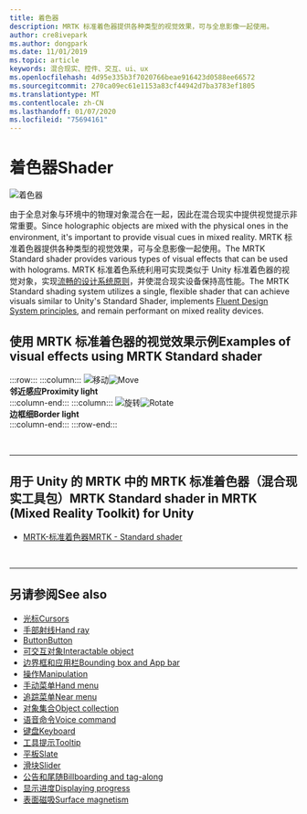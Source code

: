 ```yaml
---
title: 着色器
description: MRTK 标准着色器提供各种类型的视觉效果，可与全息影像一起使用。
author: cre8ivepark
ms.author: dongpark
ms.date: 11/01/2019
ms.topic: article
keywords: 混合现实、控件、交互、ui、ux
ms.openlocfilehash: 4d95e335b3f7020766beae916423d0588ee66572
ms.sourcegitcommit: 270ca09ec61e1153a83cf44942d7ba3783ef1805
ms.translationtype: MT
ms.contentlocale: zh-CN
ms.lasthandoff: 01/07/2020
ms.locfileid: "75694161"
---
```

# <a name="shader"></a><span data-ttu-id="585c0-104">着色器</span><span class="sxs-lookup"><span data-stu-id="585c0-104">Shader</span></span>

![着色器](images/UX/UX_Hero_StandardShader.jpg)

<span data-ttu-id="585c0-106">由于全息对象与环境中的物理对象混合在一起，因此在混合现实中提供视觉提示非常重要。</span><span class="sxs-lookup"><span data-stu-id="585c0-106">Since holographic objects are mixed with the physical ones in the environment, it's important to provide visual cues in mixed reality.</span></span> <span data-ttu-id="585c0-107">MRTK 标准着色器提供各种类型的视觉效果，可与全息影像一起使用。</span><span class="sxs-lookup"><span data-stu-id="585c0-107">The MRTK Standard shader provides various types of visual effects that can be used with holograms.</span></span> <span data-ttu-id="585c0-108">MRTK 标准着色系统利用可实现类似于 Unity 标准着色器的视觉对象，实现[流畅的设计系统原则](https://www.microsoft.com/design/fluent/#/)，并使混合现实设备保持高性能。</span><span class="sxs-lookup"><span data-stu-id="585c0-108">The MRTK Standard shading system utilizes a single, flexible shader that can achieve visuals similar to Unity's Standard Shader, implements [Fluent Design System principles](https://www.microsoft.com/design/fluent/#/), and remain performant on mixed reality devices.</span></span>
<br>

## <a name="examples-of-visual-effects-using-mrtk-standard-shader"></a><span data-ttu-id="585c0-109">使用 MRTK 标准着色器的视觉效果示例</span><span class="sxs-lookup"><span data-stu-id="585c0-109">Examples of visual effects using MRTK Standard shader</span></span> 
:::row:::
    :::column:::
       <span data-ttu-id="585c0-110">![移动](images/UX/UX_Button_Affordance_ProximityLight.jpg)</span><span class="sxs-lookup"><span data-stu-id="585c0-110">![Move](images/UX/UX_Button_Affordance_ProximityLight.jpg)</span></span><br>
       <span data-ttu-id="585c0-111">**邻近感应**</span><span class="sxs-lookup"><span data-stu-id="585c0-111">**Proximity light**</span></span><br>
    :::column-end:::
    :::column:::
       <span data-ttu-id="585c0-112">![旋转](images/UX/UX_Button_Affordance_FocusHighlight.jpg)</span><span class="sxs-lookup"><span data-stu-id="585c0-112">![Rotate](images/UX/UX_Button_Affordance_FocusHighlight.jpg)</span></span><br>
        <span data-ttu-id="585c0-113">**边框细**</span><span class="sxs-lookup"><span data-stu-id="585c0-113">**Border light**</span></span><br>
    :::column-end:::
:::row-end:::

<br>

---

## <a name="mrtk-standard-shader-in-mrtk-mixed-reality-toolkit-for-unity"></a><span data-ttu-id="585c0-114">用于 Unity 的 MRTK 中的 MRTK 标准着色器（混合现实工具包）</span><span class="sxs-lookup"><span data-stu-id="585c0-114">MRTK Standard shader in MRTK (Mixed Reality Toolkit) for Unity</span></span>

* [<span data-ttu-id="585c0-115">MRTK-标准着色器</span><span class="sxs-lookup"><span data-stu-id="585c0-115">MRTK - Standard shader</span></span>](https://microsoft.github.io/MixedRealityToolkit-Unity/Documentation/README_MRTKStandardShader.html)


<br>

---

## <a name="see-also"></a><span data-ttu-id="585c0-116">另请参阅</span><span class="sxs-lookup"><span data-stu-id="585c0-116">See also</span></span>

* [<span data-ttu-id="585c0-117">光标</span><span class="sxs-lookup"><span data-stu-id="585c0-117">Cursors</span></span>](cursors.md)
* [<span data-ttu-id="585c0-118">手部射线</span><span class="sxs-lookup"><span data-stu-id="585c0-118">Hand ray</span></span>](point-and-commit.md)
* [<span data-ttu-id="585c0-119">Button</span><span class="sxs-lookup"><span data-stu-id="585c0-119">Button</span></span>](button.md)
* [<span data-ttu-id="585c0-120">可交互对象</span><span class="sxs-lookup"><span data-stu-id="585c0-120">Interactable object</span></span>](interactable-object.md)
* [<span data-ttu-id="585c0-121">边界框和应用栏</span><span class="sxs-lookup"><span data-stu-id="585c0-121">Bounding box and App bar</span></span>](app-bar-and-bounding-box.md)
* [<span data-ttu-id="585c0-122">操作</span><span class="sxs-lookup"><span data-stu-id="585c0-122">Manipulation</span></span>](direct-manipulation.md)
* [<span data-ttu-id="585c0-123">手动菜单</span><span class="sxs-lookup"><span data-stu-id="585c0-123">Hand menu</span></span>](hand-menu.md)
* [<span data-ttu-id="585c0-124">追踪菜单</span><span class="sxs-lookup"><span data-stu-id="585c0-124">Near menu</span></span>](near-menu.md)
* [<span data-ttu-id="585c0-125">对象集合</span><span class="sxs-lookup"><span data-stu-id="585c0-125">Object collection</span></span>](object-collection.md)
* [<span data-ttu-id="585c0-126">语音命令</span><span class="sxs-lookup"><span data-stu-id="585c0-126">Voice command</span></span>](voice-input.md)
* [<span data-ttu-id="585c0-127">键盘</span><span class="sxs-lookup"><span data-stu-id="585c0-127">Keyboard</span></span>](keyboard.md)
* [<span data-ttu-id="585c0-128">工具提示</span><span class="sxs-lookup"><span data-stu-id="585c0-128">Tooltip</span></span>](tooltip.md)
* [<span data-ttu-id="585c0-129">平板</span><span class="sxs-lookup"><span data-stu-id="585c0-129">Slate</span></span>](slate.md)
* [<span data-ttu-id="585c0-130">滑块</span><span class="sxs-lookup"><span data-stu-id="585c0-130">Slider</span></span>](slider.md)
* [<span data-ttu-id="585c0-131">公告和尾随</span><span class="sxs-lookup"><span data-stu-id="585c0-131">Billboarding and tag-along</span></span>](billboarding-and-tag-along.md)
* [<span data-ttu-id="585c0-132">显示进度</span><span class="sxs-lookup"><span data-stu-id="585c0-132">Displaying progress</span></span>](progress.md)
* [<span data-ttu-id="585c0-133">表面磁吸</span><span class="sxs-lookup"><span data-stu-id="585c0-133">Surface magnetism</span></span>](surface-magnetism.md)
